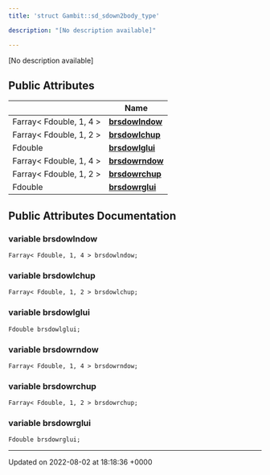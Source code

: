 ```yaml
---
title: 'struct Gambit::sd_sdown2body_type'

description: "[No description available]"

---
```









[No description available]

## Public Attributes

|                | Name           |
| -------------- | -------------- |
| Farray< Fdouble, 1, 4 > | **[brsdowlndow](/documentation/code/colliderbit_development/classes/structgambit_1_1sd__sdown2body__type/#variable-brsdowlndow)**  |
| Farray< Fdouble, 1, 2 > | **[brsdowlchup](/documentation/code/colliderbit_development/classes/structgambit_1_1sd__sdown2body__type/#variable-brsdowlchup)**  |
| Fdouble | **[brsdowlglui](/documentation/code/colliderbit_development/classes/structgambit_1_1sd__sdown2body__type/#variable-brsdowlglui)**  |
| Farray< Fdouble, 1, 4 > | **[brsdowrndow](/documentation/code/colliderbit_development/classes/structgambit_1_1sd__sdown2body__type/#variable-brsdowrndow)**  |
| Farray< Fdouble, 1, 2 > | **[brsdowrchup](/documentation/code/colliderbit_development/classes/structgambit_1_1sd__sdown2body__type/#variable-brsdowrchup)**  |
| Fdouble | **[brsdowrglui](/documentation/code/colliderbit_development/classes/structgambit_1_1sd__sdown2body__type/#variable-brsdowrglui)**  |

## Public Attributes Documentation

### variable brsdowlndow

```
Farray< Fdouble, 1, 4 > brsdowlndow;
```


### variable brsdowlchup

```
Farray< Fdouble, 1, 2 > brsdowlchup;
```


### variable brsdowlglui

```
Fdouble brsdowlglui;
```


### variable brsdowrndow

```
Farray< Fdouble, 1, 4 > brsdowrndow;
```


### variable brsdowrchup

```
Farray< Fdouble, 1, 2 > brsdowrchup;
```


### variable brsdowrglui

```
Fdouble brsdowrglui;
```


-------------------------------

Updated on 2022-08-02 at 18:18:36 +0000